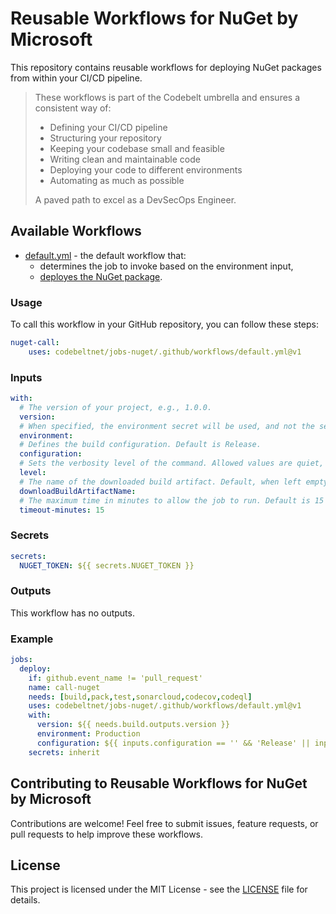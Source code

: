 # Reusable Workflows for NuGet by Microsoft

This repository contains reusable workflows for deploying NuGet packages from within your CI/CD pipeline.

> These workflows is part of the Codebelt umbrella and ensures a consistent way of: 
> 
> - Defining your CI/CD pipeline 
> - Structuring your repository
> - Keeping your codebase small and feasible
> - Writing clean and maintainable code
> - Deploying your code to different environments
> - Automating as much as possible
>
> A paved path to excel as a DevSecOps Engineer.

## Available Workflows

- [default.yml](.github/workflows/default.yml) - the default workflow that:
  - determines the job to invoke based on the environment input,
  - [deployes the NuGet package](https://github.com/codebeltnet/nuget-push).

### Usage

To call this workflow in your GitHub repository, you can follow these steps:

```yaml
nuget-call:
    uses: codebeltnet/jobs-nuget/.github/workflows/default.yml@v1
```

### Inputs

```yaml
with:
  # The version of your project, e.g., 1.0.0.
  version:
  # When specified, the environment secret will be used, and not the secret passed from the caller workflow.
  environment:
  # Defines the build configuration. Default is Release.
  configuration:
  # Sets the verbosity level of the command. Allowed values are quiet, normal and detailed. The default is quiet.
  level:
  # The name of the downloaded build artifact. Default, when left empty, is 'format('NuGet-{0}', inputs.configuration)'.
  downloadBuildArtifactName:
  # The maximum time in minutes to allow the job to run. Default is 15 minutes.
  timeout-minutes: 15
```

### Secrets

```yaml
secrets:
  NUGET_TOKEN: ${{ secrets.NUGET_TOKEN }}
```

### Outputs

This workflow has no outputs.

### Example

```yaml
jobs:
  deploy:
    if: github.event_name != 'pull_request'
    name: call-nuget
    needs: [build,pack,test,sonarcloud,codecov,codeql]
    uses: codebeltnet/jobs-nuget/.github/workflows/default.yml@v1
    with:
      version: ${{ needs.build.outputs.version }}
      environment: Production
      configuration: ${{ inputs.configuration == '' && 'Release' || inputs.configuration }}
    secrets: inherit
```

## Contributing to Reusable Workflows for NuGet by Microsoft

Contributions are welcome! 
Feel free to submit issues, feature requests, or pull requests to help improve these workflows.

## License

This project is licensed under the MIT License - see the [LICENSE](LICENSE) file for details.
